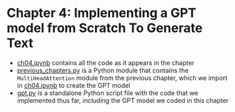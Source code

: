 # Chapter 4: Implementing a GPT model from Scratch To Generate Text

- [ch04.ipynb](ch04.ipynb) contains all the code as it appears in the chapter
- [previous_chapters.py](previous_chapters.py) is a Python module that contains the `MultiHeadAttention` module from the previous chapter, which we import in [ch04.ipynb](ch04.ipynb) to create the GPT model
- [gpt.py](gpt.py) is a standalone Python script file with the code that we implemented thus far, including the GPT model we coded in this chapter

